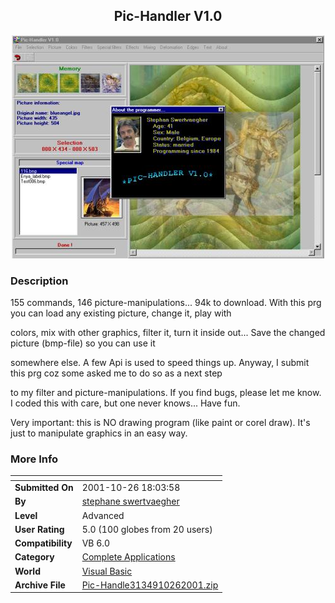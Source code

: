 ﻿<div align="center">

## Pic\-Handler V1\.0

<img src="PIC200110261738172.jpg">
</div>

### Description

155 commands, 146 picture-manipulations... 94k to download. With this prg you can load any existing picture, change it, play with

colors, mix with other graphics, filter it, turn it inside out... Save the changed picture (bmp-file) so you can use it

somewhere else. A few Api is used to speed things up. Anyway, I submit this prg coz some asked me to do so as a next step

to my filter and picture-manipulations. If you find bugs, please let me know. I coded this with care, but one never knows... Have fun.

Very important: this is NO drawing program (like paint or corel draw). It's just to manipulate graphics in an easy way.
 
### More Info
 


<span>             |<span>
---                |---
**Submitted On**   |2001-10-26 18:03:58
**By**             |[stephane swertvaegher](https://github.com/Planet-Source-Code/PSCIndex/blob/master/ByAuthor/stephane-swertvaegher.md)
**Level**          |Advanced
**User Rating**    |5.0 (100 globes from 20 users)
**Compatibility**  |VB 6\.0
**Category**       |[Complete Applications](https://github.com/Planet-Source-Code/PSCIndex/blob/master/ByCategory/complete-applications__1-27.md)
**World**          |[Visual Basic](https://github.com/Planet-Source-Code/PSCIndex/blob/master/ByWorld/visual-basic.md)
**Archive File**   |[Pic\-Handle3134910262001\.zip](https://github.com/Planet-Source-Code/stephane-swertvaegher-pic-handler-v1-0__1-28441/archive/master.zip)








